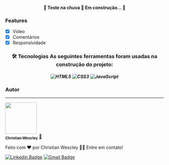 <h4 align="center"> 
	🚧  Teste na chuva 🚀 Em construção...  🚧
</h4>

### Features

- [x] Video
- [x] Comentários
- [x] Responsividade

<h3 align="center">
🛠 Tecnologias
As seguintes ferramentas foram usadas na construção do projeto: </h3>

<h5 align="center">
<img alt="HTML5" src="https://img.shields.io/badge/html5-%23E34F26.svg?style=for-the-badge&logo=html5&logoColor=white"/>
<img alt="CSS3" src="https://img.shields.io/badge/css3-%231572B6.svg?style=for-the-badge&logo=css3&logoColor=white"/>
<img alt="JavaScript" src="https://img.shields.io/badge/javascript-%23323330.svg?style=for-the-badge&logo=javascript&logoColor=%23F7DF1E"/>

  ### Autor
---

<a href="https://www.linkedin.com/in/christian-wescley/">
 <img src="https://media-exp1.licdn.com/dms/image/C4D03AQGpRxfcEV2lrw/profile-displayphoto-shrink_800_800/0/1623550651743?e=1629936000&v=beta&t=WNfn7YImNvgv3amiria9vbrWr42a2zsuDy-dfuSFGo0" width="100px;" alt=""/>
 <br />
 <sub><b>Christian Wescley</b></sub></a> <a href="https://www.linkedin.com/in/christian-wescley/" title="">🚀</a>


Feito com ❤️ por Christian Wescley 👋🏽 Entre em contato!

[![Linkedin Badge](https://img.shields.io/badge/-Christian-blue?style=flat-square&logo=Linkedin&logoColor=white&link=https://www.linkedin.com/in/christian-wescley/)](https://www.linkedin.com/in/christian-wescley/) 
[![Gmail Badge](https://img.shields.io/badge/-chriswescley@gmail.com-c14438?style=flat-square&logo=Gmail&logoColor=white&link=mailto:chriswescley@gmail.com)](mailto:chriswescley@gmail.com)
